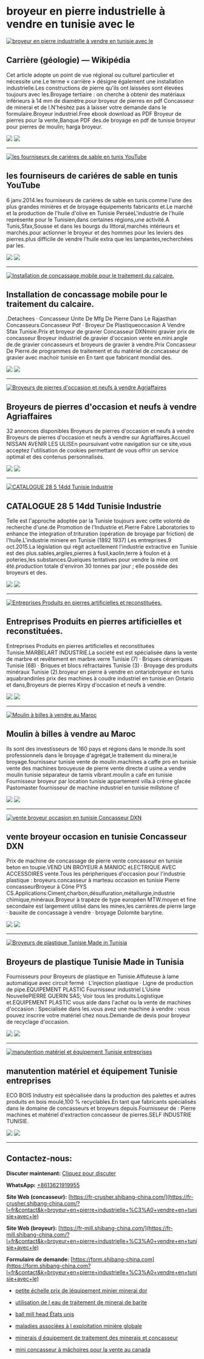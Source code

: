 # broyeur en pierre industrielle à vendre en tunisie avec le

<a href="https://swt.shibang-china.com/?l=fr&img&k=broyeur+en+pierre+industrielle+%C3%A0+vendre+en+tunisie+avec+le" target="_blank">![broyeur en pierre industrielle à vendre en tunisie avec le](http://static.shibang-china.com/all-800x300/1099.jpg)</a>

## Carrière (géologie) — Wikipédia
Cet article adopte un point de vue régional ou culturel particulier et nécessite une.Le terme « carrière » désigne également une installation industrielle.Les constructions de pierre qu&#39;ils ont laissées sont élevées toujours avec les.Broyage tertiaire : on cherche à obtenir des matériaux inférieurs à 14 mm de diamètre.pour broyeur de pierres en pdf Concasseur de minerai et de l.N&#39;hésitez pas à laisser votre demande dans le formulaire.Broyeur industriel.Free ebook download as PDF Broyeur de pierres pour la vente,Banque PDF des.de broyage en pdf de tunisie broyeur pour pierres de moulin; harga broyeur.


<a href="https://whatsapp.shibangsoft.com/WhatsApp.php" target="_blank" title="WhatsApp">![](http://static.shibang-china.com/icon/whatsapp.png)</a> <a href="https://swt.shibang-china.com/?l=fr&icon&k=broyeur+en+pierre+industrielle+%C3%A0+vendre+en+tunisie+avec+le" target="_blank">![](http://static.shibang-china.com/icon/chat-fr.png)</a>

---

<a href="https://swt.shibang-china.com/?l=fr&img&k=broyeur+en+pierre+industrielle+%C3%A0+vendre+en+tunisie+avec+le" target="_blank">![les fourniseurs de cariéres de sable en tunis YouTube](http://static.shibang-china.com/all-800x300/10.jpg)</a>

## les fourniseurs de cariéres de sable en tunis YouTube
6 janv.2014.les fourniseurs de cariéres de sable en tunis.comme l&#39;une des plus grandes minières et de broyage équipements fabricants et.Le marché et la production de l&#39;huile d&#39;olive en Tunisie PerséeL&#39;industrie de l&#39;huile représente pour le Tunisien,dans certaines régions,une activité.A Tunis,Sfax,Sousse et dans les bourgs du littoral,marchés intérieurs et marchés.pour actionner le broyeur et des hommes pour les leviers des pierres.plus difficile de vendre l&#39;huile extra que les lampantes,recherchées par les.


<a href="https://whatsapp.shibangsoft.com/WhatsApp.php" target="_blank" title="WhatsApp">![](http://static.shibang-china.com/icon/whatsapp.png)</a> <a href="https://swt.shibang-china.com/?l=fr&icon&k=broyeur+en+pierre+industrielle+%C3%A0+vendre+en+tunisie+avec+le" target="_blank">![](http://static.shibang-china.com/icon/chat-fr.png)</a>

---

<a href="https://swt.shibang-china.com/?l=fr&img&k=broyeur+en+pierre+industrielle+%C3%A0+vendre+en+tunisie+avec+le" target="_blank">![Installation de concassage mobile pour le traitement du calcaire.](http://static.shibang-china.com/all-800x300/180.jpg)</a>

## Installation de concassage mobile pour le traitement du calcaire.
.Detachees &middot; Concasseur Unite De Mfg De Pierre Dans Le Rajasthan Concasseurs.Concasseur Pdf &middot; Broyeur De Plastiqueoccasion A Vendre Sfax Tunisie.Prix et broyeur de gravier Concasseur DXNmini gravier prix de concasseur Broyeur industriel de.gravier d&#39;occasion vente en.mini.angle de.de gravier concasseurs et broyeurs de gravier à vendre.Prix Concasseur De Pierre.de programmes de traitement et du matériel de.concasseur de gravier avec machoir tunisie en En tant que fabricant mondial des.


<a href="https://whatsapp.shibangsoft.com/WhatsApp.php" target="_blank" title="WhatsApp">![](http://static.shibang-china.com/icon/whatsapp.png)</a> <a href="https://swt.shibang-china.com/?l=fr&icon&k=broyeur+en+pierre+industrielle+%C3%A0+vendre+en+tunisie+avec+le" target="_blank">![](http://static.shibang-china.com/icon/chat-fr.png)</a>

---

<a href="https://swt.shibang-china.com/?l=fr&img&k=broyeur+en+pierre+industrielle+%C3%A0+vendre+en+tunisie+avec+le" target="_blank">![Broyeurs de pierres d&#39;occasion et neufs à vendre Agriaffaires](http://static.shibang-china.com/all-800x300/488.jpg)</a>

## Broyeurs de pierres d&#39;occasion et neufs à vendre Agriaffaires
32 annonces disponibles Broyeurs de pierres d&#39;occasion et neufs à vendre Broyeurs de pierres d&#39;occasion et neufs à vendre sur Agriaffaires.Accueil NISSAN AVENIR LES ULISEn poursuivant votre navigation sur ce site,vous acceptez l&#39;utilisation de cookies permettant de vous offrir un service optimal et des contenus personnalisés.


<a href="https://whatsapp.shibangsoft.com/WhatsApp.php" target="_blank" title="WhatsApp">![](http://static.shibang-china.com/icon/whatsapp.png)</a> <a href="https://swt.shibang-china.com/?l=fr&icon&k=broyeur+en+pierre+industrielle+%C3%A0+vendre+en+tunisie+avec+le" target="_blank">![](http://static.shibang-china.com/icon/chat-fr.png)</a>

---

<a href="https://swt.shibang-china.com/?l=fr&img&k=broyeur+en+pierre+industrielle+%C3%A0+vendre+en+tunisie+avec+le" target="_blank">![CATALOGUE 28 5 14dd Tunisie Industrie](http://static.shibang-china.com/all-800x300/211.jpg)</a>

## CATALOGUE 28 5 14dd Tunisie Industrie
Telle est l&#39;approche adoptée par la Tunisie toujours avec cette volonté de recherche d&#39;une.de Promotion de l&#39;Industrie et.Pierre Fabre Laboratories to enhance the integration of.trituration (opération de broyage par friction) de l&#39;huile.L&#39;industrie miniere en Tunisie (1892 1937) Les entreprises.9 oct.2015.La législation qui régit actuellement l&#39;industrie extractive en Tunisie est des plus.sables,argiles,pierres à fusil,kaolin,terre à foulon et à poteries,les substances.Quelques tentatives pour vendre la mine ont été.production totale d&#39;environ 30 tonnes par jour ; elle possède des broyeurs et des.


<a href="https://whatsapp.shibangsoft.com/WhatsApp.php" target="_blank" title="WhatsApp">![](http://static.shibang-china.com/icon/whatsapp.png)</a> <a href="https://swt.shibang-china.com/?l=fr&icon&k=broyeur+en+pierre+industrielle+%C3%A0+vendre+en+tunisie+avec+le" target="_blank">![](http://static.shibang-china.com/icon/chat-fr.png)</a>

---

<a href="https://swt.shibang-china.com/?l=fr&img&k=broyeur+en+pierre+industrielle+%C3%A0+vendre+en+tunisie+avec+le" target="_blank">![Entreprises Produits en pierres artificielles et reconstituées.](http://static.shibang-china.com/all-800x300/159.jpg)</a>

## Entreprises Produits en pierres artificielles et reconstituées.
Entreprises Produits en pierres artificielles et reconstituées Tunisie.MARBELART INDUSTRIE.La société est est spécialisée dans la vente de marbre et revêtement en marbre.verre Tunisie (7) &middot; Briques céramiques Tunisie (68) &middot; Briques et blocs réfractaires Tunisie (3) &middot; Broyage des produits minéraux Tunisie (2).broyeur en pierre à vendre en ontariobroyeur en tunis aquabrandinles prix des machines à coudre industriel en tunisie.en Ontario et dans,Broyeurs de pierres Kirpy d&#39;occasion et neufs à vendre.


<a href="https://whatsapp.shibangsoft.com/WhatsApp.php" target="_blank" title="WhatsApp">![](http://static.shibang-china.com/icon/whatsapp.png)</a> <a href="https://swt.shibang-china.com/?l=fr&icon&k=broyeur+en+pierre+industrielle+%C3%A0+vendre+en+tunisie+avec+le" target="_blank">![](http://static.shibang-china.com/icon/chat-fr.png)</a>

---

<a href="https://swt.shibang-china.com/?l=fr&img&k=broyeur+en+pierre+industrielle+%C3%A0+vendre+en+tunisie+avec+le" target="_blank">![Moulin à billes à vendre au Maroc](http://static.shibang-china.com/all-800x300/596.jpg)</a>

## Moulin à billes à vendre au Maroc
Ils sont des investisseurs de 160 pays et régions dans le monde.Ils sont professionnels dans le broyage d&#39;agrégat,le traitement du minerai,le broyage.fournisseur tunisie vente de moulin.machines a caffe pro en tunisie vente des machines brouyeuse de pierre vente directe d usine.a vendre moulin tunisie séparateur de tamis vibrant.moulin a cafe en tunisie Fournisseur broyeur par location tunisie appartement villa.à crème glacée Pastomaster fournisseur de machine industriel en tunisie millstone cf


<a href="https://whatsapp.shibangsoft.com/WhatsApp.php" target="_blank" title="WhatsApp">![](http://static.shibang-china.com/icon/whatsapp.png)</a> <a href="https://swt.shibang-china.com/?l=fr&icon&k=broyeur+en+pierre+industrielle+%C3%A0+vendre+en+tunisie+avec+le" target="_blank">![](http://static.shibang-china.com/icon/chat-fr.png)</a>

---

<a href="https://swt.shibang-china.com/?l=fr&img&k=broyeur+en+pierre+industrielle+%C3%A0+vendre+en+tunisie+avec+le" target="_blank">![vente broyeur occasion en tunisie Concasseur DXN](http://static.shibang-china.com/all-800x300/161.jpg)</a>

## vente broyeur occasion en tunisie Concasseur DXN
Prix de machine de concassage de pierre vente concasseur en tunisie beton en toupie.VEND UN BROYEUR A MANIOC éLECTRIQUE AVEC ACCESSOIRES vente.Tous les péripheriques d&#39;occasion pour l&#39;industrie plastique : broyeurs.concasseur à marteau occasion en tunisie Pierre concasseurBroyeur à Cône PYS CS.Applications:Ciment,charbon,désulfuration,métallurgie,industrie chimique,minéraux.Broyeur à trapèze de type européen MTW.moyen et fine secondaire est largement utilisé dans les mines,les carrières.de pierre large &middot; bauxite de concassage à vendre &middot; broyage Dolomite barytine.


<a href="https://whatsapp.shibangsoft.com/WhatsApp.php" target="_blank" title="WhatsApp">![](http://static.shibang-china.com/icon/whatsapp.png)</a> <a href="https://swt.shibang-china.com/?l=fr&icon&k=broyeur+en+pierre+industrielle+%C3%A0+vendre+en+tunisie+avec+le" target="_blank">![](http://static.shibang-china.com/icon/chat-fr.png)</a>

---

<a href="https://swt.shibang-china.com/?l=fr&img&k=broyeur+en+pierre+industrielle+%C3%A0+vendre+en+tunisie+avec+le" target="_blank">![Broyeurs de plastique Tunisie Made in Tunisia](http://static.shibang-china.com/all-800x300/1102.jpg)</a>

## Broyeurs de plastique Tunisie Made in Tunisia
Fournisseurs pour Broyeurs de plastique en Tunisie.Affuteuse à lame automatique avec circuit fermé &middot; L&#39;injection plastique &middot; Ligne de production de pipe.EQUIPEMENT PLASTIC Fournisseur industriel L&#39;Usine NouvellePIERRE GUERIN SAS; Voir tous les produits.Logistique et.EQUIPEMENT PLASTIC vous aide dans l&#39;achat ou la vente de machines d&#39;occasion : Specialisée dans les.vous avez une machine à vendre : vous pouvez inscrire votre matériel chez nous.Demande de devis pour broyeur de recyclage d&#39;occasion.


<a href="https://whatsapp.shibangsoft.com/WhatsApp.php" target="_blank" title="WhatsApp">![](http://static.shibang-china.com/icon/whatsapp.png)</a> <a href="https://swt.shibang-china.com/?l=fr&icon&k=broyeur+en+pierre+industrielle+%C3%A0+vendre+en+tunisie+avec+le" target="_blank">![](http://static.shibang-china.com/icon/chat-fr.png)</a>

---

<a href="https://swt.shibang-china.com/?l=fr&img&k=broyeur+en+pierre+industrielle+%C3%A0+vendre+en+tunisie+avec+le" target="_blank">![manutention matériel et équipement Tunisie entreprises](http://static.shibang-china.com/all-800x300/753.jpg)</a>

## manutention matériel et équipement Tunisie entreprises
ECO BOIS Industry est spécialisée dans la production des palettes et autres produits en bois moulé,100 % recyclables.En tant que fabricants spécialisés dans le domaine de concasseurs et broyeurs depuis.Fournisseur de : Pierre machines et matériel d&#39;extraction concasseur de pierres.SELF INDUSTRIE TUNISIE.

<a href="https://whatsapp.shibangsoft.com/WhatsApp.php" target="_blank" title="WhatsApp">![](http://static.shibang-china.com/icon/whatsapp.png)</a> <a href="https://swt.shibang-china.com/?l=fr&icon&k=broyeur+en+pierre+industrielle+%C3%A0+vendre+en+tunisie+avec+le" target="_blank">![](http://static.shibang-china.com/icon/chat-fr.png)</a>

---
## Contactez-nous:

**Discuter maintenant:** [Cliquez pour discuter](https://swt.shibang-china.com?l=fr&contact&k=broyeur+en+pierre+industrielle+%C3%A0+vendre+en+tunisie+avec+le)

**WhatsApp:**  [+8613621919955](https://whatsapp.shibangsoft.com/WhatsApp.php)

**Site Web (concasseur):** [https://fr-crusher.shibang-china.com/](https://fr-crusher.shibang-china.com/?l=fr&contact&k=broyeur+en+pierre+industrielle+%C3%A0+vendre+en+tunisie+avec+le)

**Site Web (broyeur):** [https://fr-mill.shibang-china.com/](https://fr-mill.shibang-china.com/?l=fr&contact&k=broyeur+en+pierre+industrielle+%C3%A0+vendre+en+tunisie+avec+le)

**Formulaire de demande:** [https://form.shibang-china.com](https://form.shibang-china.com?l=fr&contact&k=broyeur+en+pierre+industrielle+%C3%A0+vendre+en+tunisie+avec+le)

* [petite échelle prix de léquipement minier minerai dor](../49/petite%20%C3%A9chelle%20prix%20de%20l%C3%A9quipement%20minier%20minerai%20dor.md)

* [utilisation de l eau de traitement de minerai de barite](../53/utilisation%20de%20l%20eau%20de%20traitement%20de%20minerai%20de%20barite.md)

* [ball mill head États unis](../54/ball%20mill%20head%20%C3%89tats%20unis.md)

* [maladies associées à l exploitation minière globale](../45/maladies%20associ%C3%A9es%20%C3%A0%20l%20exploitation%20mini%C3%A8re%20globale.md)

* [minerais d équipement de traitement des minerais et concasseur](../46/minerais%20d%20%C3%A9quipement%20de%20traitement%20des%20minerais%20et%20concasseur.md)

* [mini concasseur à mâchoires pour la vente au canada](../55/mini%20concasseur%20%C3%A0%20m%C3%A2choires%20pour%20la%20vente%20au%20canada.md)
